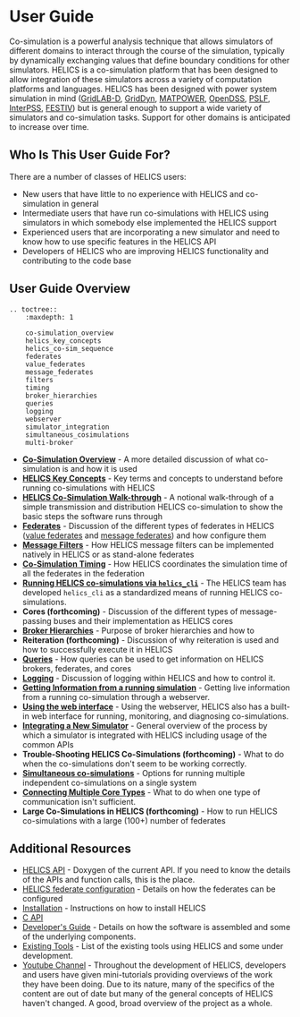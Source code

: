 # User Guide

Co-simulation is a powerful analysis technique that allows simulators of different domains to interact through the course of the simulation, typically by dynamically exchanging values that define boundary conditions for other simulators. HELICS is a co-simulation platform that has been designed to allow integration of these simulators across a variety of computation platforms and languages. HELICS has been designed with power system simulation in mind ([GridLAB-D](https://github.com/gridlab-d/gridlab-d), [GridDyn](https://github.com/LLNL/GridDyn), [MATPOWER](https://github.com/GMLC-TDC/MATPOWER-wrapper), [OpenDSS](https://sourceforge.net/projects/electricdss/), [PSLF](https://github.com/GMLC-TDC/PSLF-wrapper), [InterPSS](https://github.com/InterPSS-Project/ipss-common), [FESTIV](https://www.nrel.gov/grid/festiv-model.html)) but is general enough to support a wide variety of simulators and co-simulation tasks. Support for other domains is anticipated to increase over time.

## Who Is This User Guide For?

There are a number of classes of HELICS users:

- New users that have little to no experience with HELICS and co-simulation in general
- Intermediate users that have run co-simulations with HELICS using simulators in which somebody else implemented the HELICS support
- Experienced users that are incorporating a new simulator and need to know how to use specific features in the HELICS API
- Developers of HELICS who are improving HELICS functionality and contributing to the code base

## User Guide Overview
```eval_rst
.. toctree::
	:maxdepth: 1
	
	co-simulation_overview
	helics_key_concepts
	helics_co-sim_sequence
	federates
	value_federates
	message_federates
	filters
	timing
	broker_hierarchies
	queries
	logging
	webserver
	simulator_integration
	simultaneous_cosimulations
	multi-broker
```
- [**Co-Simulation Overview**](./co-simulation_overview.md) - A more detailed discussion of what co-simulation is and how it is used
- [**HELICS Key Concepts**](./helics_key_concepts) - Key terms and concepts to understand before running co-simulations with HELICS
- [**HELICS Co-Simulation Walk-through**](./helics_co-sim_sequence.md) - A notional walk-through of a simple transmission and distribution HELICS co-simulation to show the basic steps the software runs through
- [**Federates**](./federates.md) - Discussion of the different types of federates in HELICS ([value federates](./value_federates.md) and [message federates](./message_federates.md)) and how configure them
- [**Message Filters**](./filters) - How HELICS message filters can be implemented natively in HELICS or as stand-alone federates
- [**Co-Simulation Timing**](./timing.md) - How HELICS coordinates the simulation time of all the federates in the federation
- [**Running HELICS co-simulations via `helics_cli`**](./helics_cli.md) - The HELICS team has developed `helics_cli` as a standardized means of running HELICS co-simulations.
- **Cores (forthcoming)** - Discussion of the different types of message-passing buses and their implementation as HELICS cores
- [**Broker Hierarchies**](./broker_hierarchies.md) - Purpose of broker hierarchies and how to 
- **Reiteration (forthcoming)** - Discussion of why reiteration is used and how to successfully execute it in HELICS
- [**Queries**](./queries.md) - How queries can be used to get information on HELICS brokers, federates, and cores
- [**Logging**](./logging.md) - Discussion of logging within HELICS and how to control it.
- [**Getting Information from a running simulation**](./webserver.md) - Getting live information from a running co-simulation through a webserver.
- [**Using the web interface**](./web_interface.md) - Using the webserver, HELICS also has a built-in web interface for running, monitoring, and diagnosing co-simulations.
- [**Integrating a New Simulator**](./simulator_integration.md) - General overview of the process by which a simulator is integrated with HELICS including usage of the common APIs
- **Trouble-Shooting HELICS Co-Simulations (forthcoming)** - What to do when the co-simulations don't seem to be working correctly.
- [**Simultaneous co-simulations**](./simultaneous_cosimulations.md) - Options for running multiple independent co-simulations on a single system
- [**Connecting Multiple Core Types**](./multibroker.md) - What to do when one type of communication isn't sufficient.
- **Large Co-Simulations in HELICS (forthcoming)** - How to run HELICS co-simulations with a large (100+) number of federates

## Additional Resources

- [HELICS API](../doxygen/index.html) - Doxygen of the current API. If you need to know the details of the APIs and function calls, this is the place.
- [HELICS federate configuration](../configuration/index.html) - Details on how the federates can be configured
- [Installation](../installation/index.html) - Instructions on how to install HELICS
- [C API](../c-api-reference/index.html)
- [Developer's Guide](../developer-guide/index.html) - Details on how the software is assembled and some of the underlying components.
- [Existing Tools](../Tools_using_HELICS.md) - List of the existing tools using HELICS and some under development.
- [Youtube Channel](https://www.youtube.com/channel/UCPa81c4BVXEYXt2EShTzbcg/featured) - Throughout the development of HELICS, developers and users have given mini-tutorials providing overviews of the work they have been doing. Due to its nature, many of the specifics of the content are out of date but many of the general concepts of HELICS haven't changed. A good, broad overview of the project as a whole.
